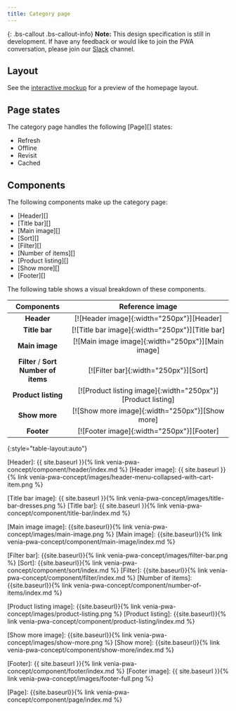 ```yaml
---
title: Category page
---
```


{: .bs-callout .bs-callout-info}
**Note:**
This design specification is still in development.
If have any feedback or would like to join the PWA conversation, please join our [Slack][] channel.

## Layout

See the [interactive mockup][] for a preview of the homepage layout.

## Page states

The category page handles the following [Page][] states:

* Refresh
* Offline
* Revisit
* Cached

## Components

The following components make up the category page:

* [Header][]
* [Title bar][]
* [Main image][]
* [Sort][]
* [Filter][]
* [Number of items][]
* [Product listing][]
* [Show more][]
* [Footer][]

The following table shows a visual breakdown of these components.

| Components                                    | Reference image                                             |
| :-------------------------------------------: | :---------------------------------------------------------: |
| **Header**                                    | [![Header image]{:width="250px"}][Header]                   |
| **Title bar**                                 | [![Title bar image]{:width="250px"}][Title bar]             |
| **Main image**                                | [![Main image image]{:width="250px"}][Main image]           |
| **Filter** / **Sort**<br/>**Number of items** | [![Filter bar]{:width="250px"}][Sort]                       |
| **Product listing**                           | [![Product listing image]{:width="250px"}][Product listing] |
| **Show more**                                 | [![Show more image]{:width="250px"}][Show more]             |
| **Footer**                                    | [![Footer image]{:width="250px"}][Footer]                   |
{:style="table-layout:auto"}

[Header]: {{ site.baseurl }}{% link venia-pwa-concept/component/header/index.md %}
[Header image]: {{ site.baseurl }}{% link venia-pwa-concept/images/header-menu-collapsed-with-cart-item.png %}

[interactive mockup]: https://magento.invisionapp.com/share/WQN5F7BYBPG#/screens/310613672

[Title bar image]: {{ site.baseurl }}{% link venia-pwa-concept/images/title-bar-dresses.png %}
[Title bar]: {{ site.baseurl }}{% link venia-pwa-concept/component/title-bar/index.md %} 

[Main image image]: {{site.baseurl}}{% link venia-pwa-concept/images/main-image.png %}
[Main image]: {{site.baseurl}}{% link venia-pwa-concept/component/main-image/index.md %}

[Filter bar]: {{site.baseurl}}{% link venia-pwa-concept/images/filter-bar.png %}
[Sort]: {{site.baseurl}}{% link venia-pwa-concept/component/sort/index.md %}
[Filter]: {{site.baseurl}}{% link venia-pwa-concept/component/filter/index.md %}
[Number of items]: {{site.baseurl}}{% link venia-pwa-concept/component/number-of-items/index.md %}

[Product listing image]: {{site.baseurl}}{% link venia-pwa-concept/images/product-listing.png %}
[Product listing]: {{site.baseurl}}{% link venia-pwa-concept/component/product-listing/index.md %}

[Show more image]: {{site.baseurl}}{% link venia-pwa-concept/images/show-more.png %}
[Show more]: {{site.baseurl}}{% link venia-pwa-concept/component/show-more/index.md %}

[Footer]: {{ site.baseurl }}{% link venia-pwa-concept/component/footer/index.md %} 
[Footer image]: {{ site.baseurl }}{% link venia-pwa-concept/images/footer-full.png %}

[Page]: {{site.baseurl}}{% link venia-pwa-concept/component/page/index.md %}

[Slack]: https:/magentocommeng.slack.com/messages/C71HNKYS2
